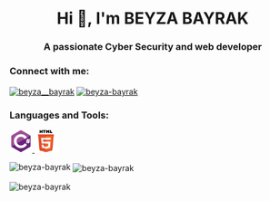 <h1 align="center">Hi 👋, I'm BEYZA BAYRAK</h1>
<h3 align="center">A passionate Cyber Security and web developer</h3>

<h3 align="left">Connect with me:</h3>
<p align="left">
<a href="https://twitter.com/beyza__bayrak" target="blank"><img align="center" src="https://raw.githubusercontent.com/rahuldkjain/github-profile-readme-generator/master/src/images/icons/Social/twitter.svg" alt="beyza__bayrak" height="30" width="40" /></a>
<a href="https://linkedin.com/in/beyza-bayrak" target="blank"><img align="center" src="https://raw.githubusercontent.com/rahuldkjain/github-profile-readme-generator/master/src/images/icons/Social/linked-in-alt.svg" alt="beyza-bayrak" height="30" width="40" /></a>
</p>

<h3 align="left">Languages and Tools:</h3>
<p align="left"> <a href="https://www.w3schools.com/cs/" target="_blank" rel="noreferrer"> <img src="https://raw.githubusercontent.com/devicons/devicon/master/icons/csharp/csharp-original.svg" alt="csharp" width="40" height="40"/> </a> <a href="https://www.w3.org/html/" target="_blank" rel="noreferrer"> <img src="https://raw.githubusercontent.com/devicons/devicon/master/icons/html5/html5-original-wordmark.svg" alt="html5" width="40" height="40"/> </a> </p>

<p><img align="left" src="https://github-readme-stats.vercel.app/api/top-langs?username=beyza-bayrak&show_icons=true&locale=en&layout=compact" alt="beyza-bayrak" /></p>

<p>&nbsp;<img align="center" src="https://github-readme-stats.vercel.app/api?username=beyza-bayrak&show_icons=true&locale=en" alt="beyza-bayrak" /></p>

<p><img align="center" src="https://github-readme-streak-stats.herokuapp.com/?user=beyza-bayrak&" alt="beyza-bayrak" /></p>
